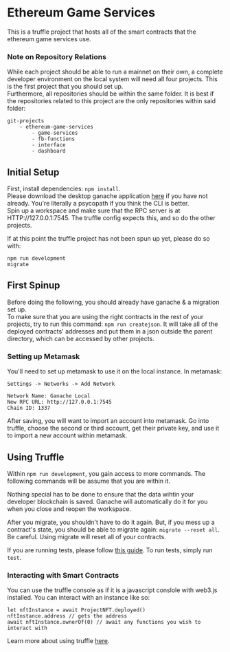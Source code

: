 # Ethereum Game Services
This is a truffle project that hosts all of the smart contracts that the ethereum
game services use.

### Note on Repository Relations
While each project should be able to run a mainnet on their own, a complete developer 
environment on the local system will need all four projects. This is the first project
that you should set up.  
Furthermore, all repositories should be within the same folder. It is best if the 
repositories related to this project are the only repositories within said folder:  
```
git-projects
    - ethereum-game-services
        - game-services
        - fb-functions
        - interface
        - dashboard
```

## Initial Setup
First, install dependencies: `npm install`.  
Please download the desktop ganache application [here](https://trufflesuite.com/ganache/) 
if you have not already. You're literally a psycopath if you think the CLI is better.  
Spin up a workspace and make sure that the RPC server is at HTTP://127.0.0.1:7545. The 
truffle config expects this, and so do the other projects.  

If at this point the truffle project has not been spun up yet, please do so with:  
```
npm run development
migrate
```

## First Spinup
Before doing the following, you should already have ganache & a migration set up.  
To make sure that you are using the right contracts in the rest of your projects, try to 
run this command: `npm run createjson`. It will take all of the deployed contracts' 
addresses and put them in a json outside the parent directory, which can be accessed by 
other projects.

### Setting up Metamask
You'll need to set up metamask to use it on the local instance. In metamask:
```
Settings -> Networks -> Add Network

Network Name: Ganache Local
New RPC URL: http://127.0.0.1:7545
Chain ID: 1337
```
After saving, you will want to import an account into metamask. Go into truffle, choose 
the second or third account, get their private key, and use it to import a new account 
within metamask.

## Using Truffle
Within `npm run development`, you gain access to more commands. The following commands will be 
assume that you are within it.  

Nothing special has to be done to ensure that the data wihtin your developer blockchain is 
saved. Ganache will automatically do it for you when you close and reopen the workspace.  

After you migrate, you shouldn't have to do it again. But, if you mess up a contract's state, 
you should be able to migrate again: `migrate --reset all`. Be careful. Using migrate will reset 
all of your contracts.  

If you are running tests, please follow 
[this guide](https://trufflesuite.com/docs/truffle/testing/writing-tests-in-javascript.html). 
To run tests, simply run `test`.  

### Interacting with Smart Contracts
You can use the truffle console as if it is a javascript conslole with web3.js installed. 
You can interact with an instance like so:  
```
let nftInstance = await ProjectNFT.deployed()
nftInstance.address // gets the address
await nftInstance.ownerOf(0) // await any functions you wish to interact with
```
Learn more about using truffle 
[here](https://trufflesuite.com/docs/truffle/getting-started/interacting-with-your-contracts.html).


